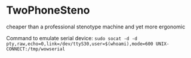 # TwoPhoneSteno
cheaper than a professional stenotype machine and yet more ergonomic

Command to emulate serial device: `sudo socat -d -d pty,raw,echo=0,link=/dev/ttyS30,user=$(whoami),mode=600 UNIX-CONNECT:/tmp/wowserial`
